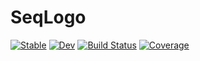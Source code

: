 # SeqLogo

[![Stable](https://img.shields.io/badge/docs-stable-blue.svg)](https://kchu25.github.io/SeqLogo.jl/stable/)
[![Dev](https://img.shields.io/badge/docs-dev-blue.svg)](https://kchu25.github.io/SeqLogo.jl/dev/)
[![Build Status](https://github.com/kchu25/SeqLogo.jl/actions/workflows/CI.yml/badge.svg?branch=main)](https://github.com/kchu25/SeqLogo.jl/actions/workflows/CI.yml?query=branch%3Amain)
[![Coverage](https://codecov.io/gh/kchu25/SeqLogo.jl/branch/main/graph/badge.svg)](https://codecov.io/gh/kchu25/SeqLogo.jl)
